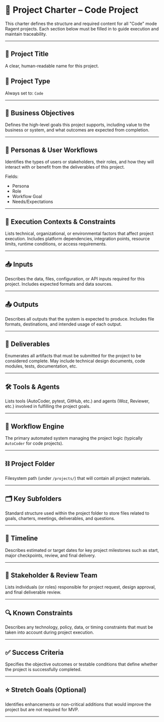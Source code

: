 # 🧾 Project Charter – Code Project

This charter defines the structure and required content for all "Code" mode Ragent projects. Each section below must be filled in to guide execution and maintain traceability.

---

## 🧠 Project Title
A clear, human-readable name for this project.

## 📍 Project Type
Always set to: `Code`

---

## 💼 Business Objectives
Defines the high-level goals this project supports, including value to the business or system, and what outcomes are expected from completion.

---

## 👤 Personas & User Workflows
Identifies the types of users or stakeholders, their roles, and how they will interact with or benefit from the deliverables of this project.

Fields:
- Persona
- Role
- Workflow Goal
- Needs/Expectations

---

## 🧭 Execution Contexts & Constraints
Lists technical, organizational, or environmental factors that affect project execution. Includes platform dependencies, integration points, resource limits, runtime conditions, or access requirements.

---

## 📥 Inputs
Describes the data, files, configuration, or API inputs required for this project. Includes expected formats and data sources.

---

## 📤 Outputs
Describes all outputs that the system is expected to produce. Includes file formats, destinations, and intended usage of each output.

---

## 🧩 Deliverables
Enumerates all artifacts that must be submitted for the project to be considered complete. May include technical design documents, code modules, tests, documentation, etc.

---

## 🛠 Tools & Agents
Lists tools (AutoCoder, pytest, GitHub, etc.) and agents (Woz, Reviewer, etc.) involved in fulfilling the project goals.

---

## 🧵 Workflow Engine
The primary automated system managing the project logic (typically `AutoCoder` for code projects).

---

## ⛓️ Project Folder
Filesystem path (under `/projects/`) that will contain all project materials.

---

## 🗂️ Key Subfolders
Standard structure used within the project folder to store files related to goals, charters, meetings, deliverables, and questions.

---

## 📅 Timeline
Describes estimated or target dates for key project milestones such as start, major checkpoints, review, and final delivery.

---

## 👥 Stakeholder & Review Team
Lists individuals (or roles) responsible for project request, design approval, and final deliverable review.

---

## 🔍 Known Constraints
Describes any technology, policy, data, or timing constraints that must be taken into account during project execution.

---

## ✅ Success Criteria
Specifies the objective outcomes or testable conditions that define whether the project is successfully completed.

---

## ⭐ Stretch Goals (Optional)
Identifies enhancements or non-critical additions that would improve the project but are not required for MVP.

---

